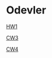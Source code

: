 # Odevler

<a href="https://feyzanursaka.github.io/Odevler/HW1.html" rel="nofollow">HW1</a>

<a href="https://feyzanursaka.github.io/Odevler/work/inspector.html" rel="nofollow">CW3</a>

<a href="https://feyzanursaka.github.io/Odevler/index.html" rel="nofollow">CW4</a>
